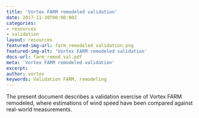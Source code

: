 ```yaml
---
title: 'Vortex FARM remodeled validation'
date: 2017-11-30T00:00:00Z
categories:
- resources
- validation
layout: resources
featured-img-url: farm_remodeled_validation.png
featured-img-alt: 'Vortex FARM remodeled validation'
docs-url: farm_remod_val.pdf
meta: 'Vortex FARM remodeled validation'
excerpt: 
author: vortex
keywords: Validation FARM, remodeling
---
```



The present document describes a validation exercise of Vortex FARM remodeled, where estimations of wind speed have been compared against real-world measurements.

